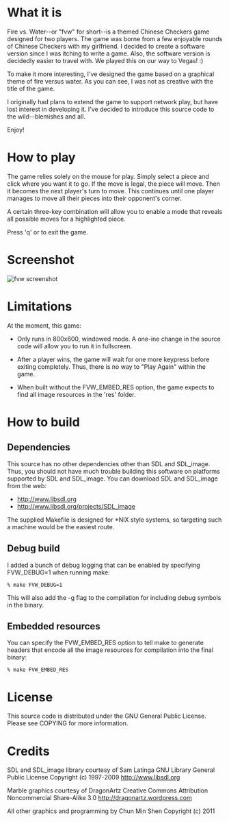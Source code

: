 What it is
==========

Fire vs. Water--or "fvw" for short--is a themed Chinese Checkers game
designed for two players. The game was borne from a few enjoyable rounds
of Chinese Checkers with my girlfriend. I decided to create a software
version since I was itching to write a game. Also, the software version is
decidedly easier to travel with. We played this on our way to Vegas! :)

To make it more interesting, I've designed the game based on a graphical
theme of fire versus water. As you can see, I was not as creative with
the title of the game.

I originally had plans to extend the game to support network play, but
have lost interest in developing it. I've decided to introduce this
source code to the wild--blemishes and all.

Enjoy!

How to play
===========

The game relies solely on the mouse for play. Simply select a piece
and click where you want it to go. If the move is legal, the piece
will move. Then it becomes the next player's turn to move. This continues
until one player manages to move all their pieces into their opponent's
corner.

A certain three-key combination will allow you to enable a mode that
reveals all possible moves for a highlighted piece.

Press 'q' or <ESC> to exit the game.

Screenshot
==========

![fvw screenshot](http://i.imgur.com/jnrIp.png)

Limitations
===========

At the moment, this game:

- Only runs in 800x600, windowed mode. A one-ine change in the source
  code will allow you to run it in fullscreen.

- After a player wins, the game will wait for one more keypress before
  exiting completely. Thus, there is no way to "Play Again" within the
  game.

- When built without the FVW_EMBED_RES option, the game expects to find
  all image resources in the 'res' folder.

How to build
============

Dependencies
------------

This source has no other dependencies other than SDL and SDL_image.
Thus, you should not have much trouble building this software on
platforms supported by SDL and SDL_image. You can download SDL
and SDL_image from the web:

- http://www.libsdl.org
- http://www.libsdl.org/projects/SDL_image

The supplied Makefile is designed for *NIX style systems, so
targeting such a machine would be the easiest route.

Debug build
-----------

I added a bunch of debug logging that can be enabled by
specifying FVW_DEBUG=1 when running make:

    % make FVW_DEBUG=1

This will also add the -g flag to the compilation for including
debug symbols in the binary.

Embedded resources
------------------

You can specify the FVW_EMBED_RES option to tell make to
generate headers that encode all the image resources for
compilation into the final binary:

    % make FVW_EMBED_RES

License
=======

This source code is distributed under the GNU General Public License.
Please see COPYING for more information.

Credits
=======

SDL and SDL_image library courtesy of Sam Latinga
GNU Library General Public License
Copyright (c) 1997-2009
http://www.libsdl.org

Marble graphics courtesy of DragonArtz
Creative Commons Attribution Noncommercial Share-Alike 3.0
http://dragonartz.wordpress.com

All other graphics and programming by Chun Min Shen
Copyright (c) 2011
